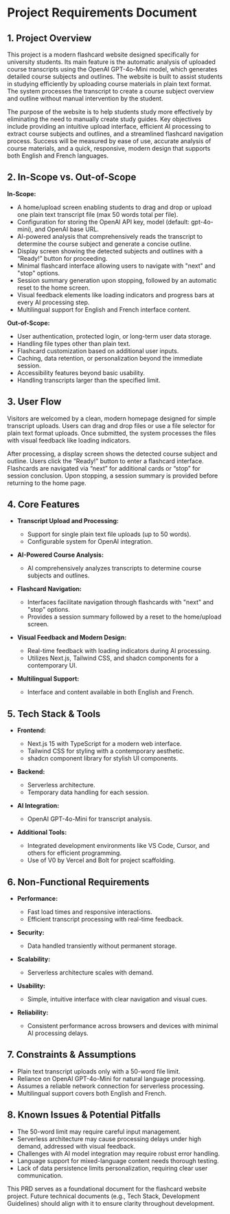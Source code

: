 # Project Requirements Document

## 1. Project Overview

This project is a modern flashcard website designed specifically for university students. Its main feature is the automatic analysis of uploaded course transcripts using the OpenAI GPT-4o-Mini model, which generates detailed course subjects and outlines. The website is built to assist students in studying efficiently by uploading course materials in plain text format. The system processes the transcript to create a course subject overview and outline without manual intervention by the student.

The purpose of the website is to help students study more effectively by eliminating the need to manually create study guides. Key objectives include providing an intuitive upload interface, efficient AI processing to extract course subjects and outlines, and a streamlined flashcard navigation process. Success will be measured by ease of use, accurate analysis of course materials, and a quick, responsive, modern design that supports both English and French languages.

## 2. In-Scope vs. Out-of-Scope

**In-Scope:**

*   A home/upload screen enabling students to drag and drop or upload one plain text transcript file (max 50 words total per file).
*   Configuration for storing the OpenAI API key, model (default: gpt-4o-mini), and OpenAI base URL.
*   AI-powered analysis that comprehensively reads the transcript to determine the course subject and generate a concise outline.
*   Display screen showing the detected subjects and outlines with a “Ready!” button for proceeding.
*   Minimal flashcard interface allowing users to navigate with "next" and "stop" options.
*   Session summary generation upon stopping, followed by an automatic reset to the home screen.
*   Visual feedback elements like loading indicators and progress bars at every AI processing step.
*   Multilingual support for English and French interface content.

**Out-of-Scope:**

*   User authentication, protected login, or long-term user data storage.
*   Handling file types other than plain text.
*   Flashcard customization based on additional user inputs.
*   Caching, data retention, or personalization beyond the immediate session.
*   Accessibility features beyond basic usability.
*   Handling transcripts larger than the specified limit.

## 3. User Flow

Visitors are welcomed by a clean, modern homepage designed for simple transcript uploads. Users can drag and drop files or use a file selector for plain text format uploads. Once submitted, the system processes the files with visual feedback like loading indicators.

After processing, a display screen shows the detected course subject and outline. Users click the “Ready!” button to enter a flashcard interface. Flashcards are navigated via “next” for additional cards or “stop” for session conclusion. Upon stopping, a session summary is provided before returning to the home page.

## 4. Core Features

*   **Transcript Upload and Processing:**

    *   Support for single plain text file uploads (up to 50 words).
    *   Configurable system for OpenAI integration.

*   **AI-Powered Course Analysis:**

    *   AI comprehensively analyzes transcripts to determine course subjects and outlines.

*   **Flashcard Navigation:**

    *   Interfaces facilitate navigation through flashcards with "next" and "stop" options.
    *   Provides a session summary followed by a reset to the home/upload screen.

*   **Visual Feedback and Modern Design:**

    *   Real-time feedback with loading indicators during AI processing.
    *   Utilizes Next.js, Tailwind CSS, and shadcn components for a contemporary UI.

*   **Multilingual Support:**

    *   Interface and content available in both English and French.

## 5. Tech Stack & Tools

*   **Frontend:**

    *   Next.js 15 with TypeScript for a modern web interface.
    *   Tailwind CSS for styling with a contemporary aesthetic.
    *   shadcn component library for stylish UI components.

*   **Backend:**

    *   Serverless architecture.
    *   Temporary data handling for each session.

*   **AI Integration:**

    *   OpenAI GPT-4o-Mini for transcript analysis.

*   **Additional Tools:**

    *   Integrated development environments like VS Code, Cursor, and others for efficient programming.
    *   Use of V0 by Vercel and Bolt for project scaffolding.

## 6. Non-Functional Requirements

*   **Performance:**

    *   Fast load times and responsive interactions.
    *   Efficient transcript processing with real-time feedback.

*   **Security:**

    *   Data handled transiently without permanent storage.

*   **Scalability:**

    *   Serverless architecture scales with demand.

*   **Usability:**

    *   Simple, intuitive interface with clear navigation and visual cues.

*   **Reliability:**

    *   Consistent performance across browsers and devices with minimal AI processing delays.

## 7. Constraints & Assumptions

*   Plain text transcript uploads only with a 50-word file limit.
*   Reliance on OpenAI GPT-4o-Mini for natural language processing.
*   Assumes a reliable network connection for serverless processing.
*   Multilingual support covers both English and French.

## 8. Known Issues & Potential Pitfalls

*   The 50-word limit may require careful input management.
*   Serverless architecture may cause processing delays under high demand, addressed with visual feedback.
*   Challenges with AI model integration may require robust error handling.
*   Language support for mixed-language content needs thorough testing.
*   Lack of data persistence limits personalization, requiring clear user communication.

This PRD serves as a foundational document for the flashcard website project. Future technical documents (e.g., Tech Stack, Development Guidelines) should align with it to ensure clarity throughout development.
